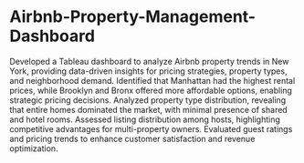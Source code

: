 # Airbnb-Property-Management-Dashboard
Developed a Tableau dashboard to analyze Airbnb property trends in New York, providing data-driven insights for pricing strategies, property types, and neighborhood demand.
Identified that Manhattan had the highest rental prices, while Brooklyn and Bronx offered more affordable options, enabling strategic pricing decisions.
Analyzed property type distribution, revealing that entire homes dominated the market, with minimal presence of shared and hotel rooms.
Assessed listing distribution among hosts, highlighting competitive advantages for multi-property owners.
Evaluated guest ratings and pricing trends to enhance customer satisfaction and revenue optimization.
